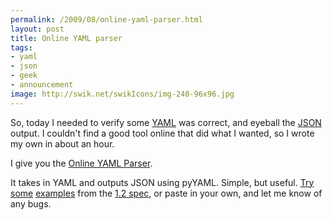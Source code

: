 ```yaml
--- 
permalink: /2009/08/online-yaml-parser.html
layout: post
title: Online YAML parser
tags: 
- yaml
- json
- geek
- announcement
image: http://swik.net/swikIcons/img-240-96x96.jpg
---
```

So, today I needed to verify some <a href="http://yaml.org">YAML</a> was correct, and eyeball the <a href="http://json.org">JSON</a> output. I couldn't find a good tool online that did what I wanted, so I wrote my own in about an hour.  

I give you the <a href="http://yaml-online-parser.appspot.com/">Online YAML Parser</a>.   

It takes in YAML and outputs JSON using pyYAML. Simple, but useful. <a href="http://yaml-online-parser.appspot.com/?yaml=-%20Mark%20McGwire%0A-%20Sammy%20Sosa%0A-%20Ken%20Griffey%0A">Try</a> <a href="http://yaml-online-parser.appspot.com/?yaml=canonical%3A%201.23015e%2B3%0Aexponential%3A%2012.3015e%2B02%0Afixed%3A%201230.15%0Anegative%20infinity%3A%20-.inf%0Anot%20a%20number%3A%20.NaN%0A">some</a> <a href="http://yaml-online-parser.appspot.com/?yaml=null%3A%0Abooleans%3A%20[%20true%2C%20false%20]%0Astring%3A%20%27012345%27%0A">examples</a> from the <a href="http://www.yaml.org/spec/1.2/spec.html">1.2 spec</a>, or paste in your own, and let me know of any bugs.
